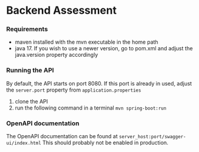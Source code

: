# Backend Assessment
### Requirements
- maven installed with the mvn executable in the home path
- java 17. If you wish to use a newer version, go to pom.xml and adjust the java.version property accordingly
### Running the API
By default, the API starts on port 8080. If this port is already in used, adjust the `server.port` property from `application.properties`
1. clone the API
2. run the following command in a terminal `mvn spring-boot:run `

### OpenAPI documentation
The OpenAPI documentation can be found at `server_host:port/swagger-ui/index.html`
This should probably not be enabled in production.